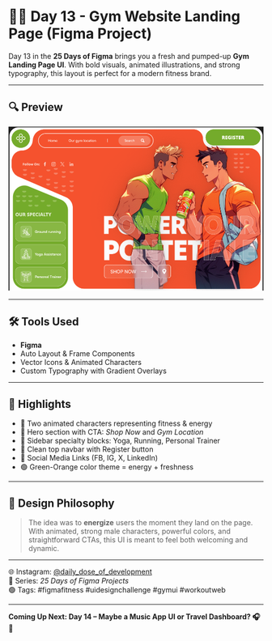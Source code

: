 # 🏋️‍♂️ Day 13 - Gym Website Landing Page (Figma Project)

Day 13 in the **25 Days of Figma** brings you a fresh and pumped-up **Gym Landing Page UI**. With bold visuals, animated illustrations, and strong typography, this layout is perfect for a modern fitness brand.

---

## 🔍 Preview

![preview](preview.png)

---

## 🛠️ Tools Used

- **Figma**
- Auto Layout & Frame Components
- Vector Icons & Animated Characters
- Custom Typography with Gradient Overlays

---

## 🚀 Highlights

- 💪 Two animated characters representing fitness & energy
- 📍 Hero section with CTA: _Shop Now_ and _Gym Location_
- 🧘 Sidebar specialty blocks: Yoga, Running, Personal Trainer
- 📲 Clean top navbar with Register button
- 🔗 Social Media Links (FB, IG, X, LinkedIn)
- 🟢 Green-Orange color theme = energy + freshness

---

## 💭 Design Philosophy

> The idea was to **energize** users the moment they land on the page.  
> With animated, strong male characters, powerful colors, and straightforward CTAs, this UI is meant to feel both welcoming and dynamic.

---

🌐 Instagram: [@daily_dose_of_development](https://instagram.com/daily_dose_of_development)  
🧪 Series: _25 Days of Figma Projects_  
🟢 Tags: #figmafitness #uidesignchallenge #gymui #workoutweb

---

**Coming Up Next: Day 14 – Maybe a Music App UI or Travel Dashboard? 🎧🧳**
